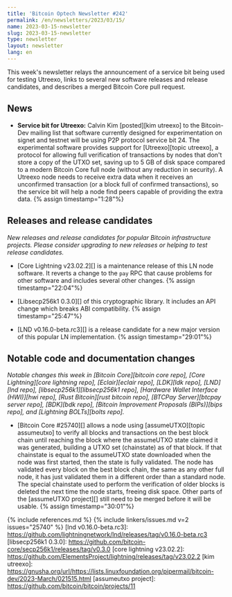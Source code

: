 ```yaml
---
title: 'Bitcoin Optech Newsletter #242'
permalink: /en/newsletters/2023/03/15/
name: 2023-03-15-newsletter
slug: 2023-03-15-newsletter
type: newsletter
layout: newsletter
lang: en
---
```

This week's newsletter relays the announcement of a service bit being
used for testing Utreexo, links to several new software releases and
release candidates, and describes a merged Bitcoin Core pull request.

## News

- **Service bit for Utreexo:** Calvin Kim [posted][kim utreexo] to the
  Bitcoin-Dev mailing list that software currently designed for
  experimentation on signet and testnet will be using P2P protocol
  service bit 24.  The experimental software provides support for
  [Utreexo][topic utreexo], a protocol for allowing full verification of
  transactions by nodes that don't store a copy of the UTXO set,
  saving up to 5 GB of disk space compared to a modern Bitcoin Core full
  node (without any reduction in security).  A Utreexo node needs to
  receive extra data when it receives an unconfirmed transaction (or a block full of
  confirmed transactions), so the service bit will help a node find peers capable
  of providing the extra data. {% assign timestamp="1:28"%}

## Releases and release candidates

*New releases and release candidates for popular Bitcoin infrastructure
projects.  Please consider upgrading to new releases or helping to test
release candidates.*

- [Core Lightning v23.02.2][] is a maintenance release of this LN node
  software.  It reverts a change to the `pay` RPC that cause problems
  for other software and includes several other changes. {% assign timestamp="22:04"%}

- [Libsecp256k1 0.3.0][] of this cryptographic library.  It includes an
  API change which breaks ABI compatibility. {% assign timestamp="25:47"%}

- [LND v0.16.0-beta.rc3][] is a release candidate for a new major
  version of this popular LN implementation. {% assign timestamp="29:01"%}

## Notable code and documentation changes

*Notable changes this week in [Bitcoin Core][bitcoin core repo], [Core
Lightning][core lightning repo], [Eclair][eclair repo], [LDK][ldk repo],
[LND][lnd repo], [libsecp256k1][libsecp256k1 repo], [Hardware Wallet
Interface (HWI)][hwi repo], [Rust Bitcoin][rust bitcoin repo], [BTCPay
Server][btcpay server repo], [BDK][bdk repo], [Bitcoin Improvement
Proposals (BIPs)][bips repo], and [Lightning BOLTs][bolts repo].*

- [Bitcoin Core #25740][] allows a node using [assumeUTXO][topic
  assumeutxo] to verify all blocks and transactions on the best block
  chain until reaching the block where the assumeUTXO state claimed it
  was generated, building a
  UTXO set (chainstate) as of that block.  If that chainstate is equal
  to the assumeUTXO state downloaded when the node was first started, then the
  state is fully validated.  The node has validated every block on the
  best block chain, the same as any other full node, it has just
  validated them in a different order than a standard node.  The special
  chainstate used to perform the verification of older blocks is deleted
  the next time the node starts, freeing disk space.  Other parts of the
  [assumeUTXO project][] still need to be merged before it will be usable. {% assign timestamp="30:01"%}

{% include references.md %}
{% include linkers/issues.md v=2 issues="25740" %}
[lnd v0.16.0-beta.rc3]: https://github.com/lightningnetwork/lnd/releases/tag/v0.16.0-beta.rc3
[libsecp256k1 0.3.0]: https://github.com/bitcoin-core/secp256k1/releases/tag/v0.3.0
[core lightning v23.02.2]: https://github.com/ElementsProject/lightning/releases/tag/v23.02.2
[kim utreexo]: https://gnusha.org/url/https://lists.linuxfoundation.org/pipermail/bitcoin-dev/2023-March/021515.html
[assumeutxo project]: https://github.com/bitcoin/bitcoin/projects/11
